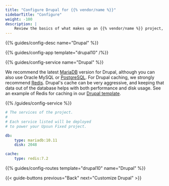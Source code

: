 ```yaml
---
title: "Configure Drupal for {{% vendor/name %}}"
sidebarTitle: "Configure"
weight: -100
description: |
    Review the basics of what makes up an {{% vendor/name %}} project, including its three principle configuration files and how to define them for Drupal.
---
```


{{% guides/config-desc name="Drupal" %}}

{{% guides/config-app template="drupal10" /%}}

{{% guides/config-service name="Drupal" %}}

We recommend the latest [MariaDB](/add-services/mysql/_index.md) version for Drupal,
although you can also use Oracle MySQL or [PostgreSQL](/add-services/postgresql.md).
For Drupal caching, we strongly recommend [Redis](/add-services/redis.md).
Drupal's cache can be very aggressive,
and keeping that data out of the database helps with both performance and disk usage.
See an example of Redis for caching in our [Drupal template](https://github.com/platformsh-templates/drupal10).

{{% /guides/config-service %}}

```yaml {configFile="services"}
# The services of the project.
#
# Each service listed will be deployed
# to power your Upsun Fixed project.

db:
    type: mariadb:10.11
    disk: 2048

cache:
    type: redis:7.2
```

{{% guides/config-routes template="drupal10" name="Drupal" %}}

{{< guide-buttons previous="Back" next="Customize Drupal" >}}
